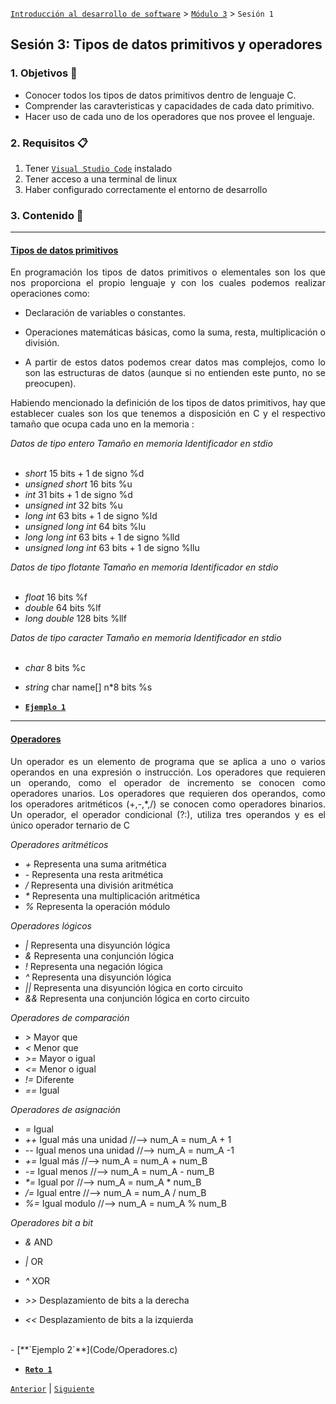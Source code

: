 [`Introducción al desarrollo de software`](../../README.md) > [`Módulo 3`](../README.md) > `Sesión 1` 

## Sesión 3: Tipos de datos primitivos y operadores

<div style="text-align: justify;">

### 1. Objetivos :dart:

 - Conocer todos los tipos de datos primitivos dentro de lenguaje C.
 - Comprender las caravteristicas y capacidades de cada dato primitivo.
 - Hacer uso de cada uno de los operadores que nos provee el lenguaje.

 ### 2. Requisitos :clipboard:

1. Tener [`Visual Studio Code`](https://code.visualstudio.com/) instalado 
2. Tener acceso a una terminal de linux
3. Haber configurado correctamente el entorno de desarrollo

### 3. Contenido :blue_book:

 ---

 #### <ins>Tipos de datos primitivos</ins>

En programación los tipos de datos primitivos o elementales son los que nos proporciona el propio lenguaje y con los cuales podemos realizar operaciones como:<br>

- Declaración de variables o constantes.<br>

- Operaciones matemáticas básicas, como la suma, resta, multiplicación o división.<br>

- A partir de estos datos podemos crear datos mas complejos, como lo son las estructuras de datos (aunque si no entienden este punto, no se preocupen).<br>

Habiendo mencionado la definición de los tipos de datos primitivos, hay que establecer cuales son los que tenemos a disposición en C y el respectivo tamaño que ocupa cada uno en la memoria :<br>


*Datos de tipo entero*  *Tamaño en memoria*     *Identificador en stdio*<br>
<br>

- _short_               15 bits + 1 de signo    %d    <br>
- _unsigned short_      16 bits                 %u<br>
- _int_                 31 bits + 1 de signo    %d<br>
- _unsigned int_        32 bits                 %u<br>
- _long int_            63 bits + 1 de signo    %ld<br>
- _unsigned long int_   64 bits                 %lu<br>
- _long long int_       63 bits + 1 de signo    %lld<br>
- _unsigned long int_   63 bits + 1 de signo    %llu<br>

*Datos de tipo flotante*  *Tamaño en memoria*   *Identificador en stdio*<br>
<br>

- _float_                  16 bits              %f   <br> 
- _double_                 64 bits              %lf<br>
- _long double_            128 bits             %llf<br>

*Datos de tipo caracter* *Tamaño en memoria*    *Identificador en stdio*<br>
<br>

- _char_                8 bits                  %c<br>
- _string_ char name[]  n*8 bits                %s<br>



- [**`Ejemplo 1`**](Code/Datos_p.c)

--- 

#### <ins> Operadores </ins>

Un operador es un elemento de programa que se aplica a uno o varios operandos en una expresión
o instrucción. Los operadores que requieren un operando, como el operador de incremento se
conocen como operadores unarios. Los operadores que requieren dos operandos, como los
operadores aritméticos (+,-,*,/) se conocen como operadores binarios. Un operador, el operador
condicional (?:), utiliza tres operandos y es el único operador ternario de C

*Operadores aritméticos*<br>
- _+_ Representa una suma aritmética <br>
- _-_ Representa una resta aritmética<br>
- _/_ Representa una división aritmética<br>
- _*_ Representa una multiplicación aritmética<br>
- _%_ Representa la operación módulo<br>

*Operadores lógicos*<br>
- _|_ Representa una disyunción lógica<br>
- _&_ Representa una conjunción lógica<br>
- _!_ Representa una negación lógica<br>
- _^_ Representa una disyunción lógica<br>
- _||_ Representa una disyunción lógica en corto circuito<br>
- _&&_ Representa una conjunción lógica en corto circuito<br>

*Operadores de comparación*<br>
- _>_ Mayor que<br>
- _<_ Menor que<br>
- _>=_ Mayor o igual<br>
- _<=_ Menor o igual<br>
- _!=_ Diferente<br>
- _==_ Igual<br>

*Operadores de asignación*<br>

- _=_ Igual<br>
- _++_ Igual más una unidad //--> num_A = num_A + 1<br>
- _--_ Igual menos una unidad //--> num_A = num_A -1<br>
- _+=_ Igual más //--> num_A = num_A + num_B<br>
- _-=_ Igual menos //--> num_A = num_A - num_B<br>
- _*=_ Igual por //--> num_A = num_A * num_B<br>
- _/=_ Igual entre //--> num_A = num_A / num_B<br>
- _%=_ Igual modulo //--> num_A = num_A % num_B<br>

*Operadores bit a bit*<br>
 
- _&_ AND<br>
- _|_ OR<br>
- _^_ XOR<br>

- _>>_ Desplazamiento de bits a la derecha<br>
- _<<_ Desplazamiento de bits a la izquierda<br>

<br>
- [**`Ejemplo 2`**](Code/Operadores.c)


- [**`Reto 1`**](Code/Datos_p.c)


 [`Anterior`](../README.md) | [`Siguiente`](../Sesion-04/README.md)

 </div>